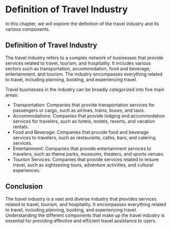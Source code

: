 Definition of Travel Industry
===================================================================

In this chapter, we will explore the definition of the travel industry and its various components.

Definition of Travel Industry
-----------------------------

The travel industry refers to a complex network of businesses that provide services related to travel, tourism, and hospitality. It includes various sectors such as transportation, accommodation, food and beverage, entertainment, and tourism. The industry encompasses everything related to travel, including planning, booking, and experiencing travel.

Travel businesses in the industry can be broadly categorized into five main areas:

* Transportation: Companies that provide transportation services for passengers or cargo, such as airlines, trains, buses, and taxis.
* Accommodations: Companies that provide lodging and accommodation services for travelers, such as hotels, motels, resorts, and vacation rentals.
* Food and Beverage: Companies that provide food and beverage services to travelers, such as restaurants, cafes, bars, and catering services.
* Entertainment: Companies that provide entertainment services to travelers, such as theme parks, museums, theaters, and sports venues.
* Tourism Services: Companies that provide services related to leisure travel, such as sightseeing tours, adventure activities, and cultural experiences.

Conclusion
----------

The travel industry is a vast and diverse industry that provides services related to travel, tourism, and hospitality. It encompasses everything related to travel, including planning, booking, and experiencing travel. Understanding the different components that make up the travel industry is essential for providing effective and efficient travel assistance to users.
